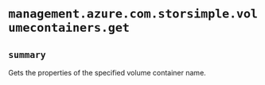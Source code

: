 # `management.azure.com.storsimple.volumecontainers.get`

## `summary`
Gets the properties of the specified volume container name.


